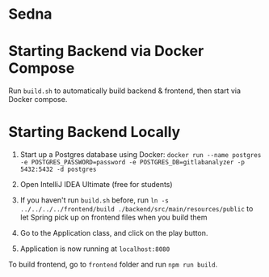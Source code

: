 # Sedna

# Starting Backend via Docker Compose

Run `build.sh` to automatically build backend & frontend, then start via Docker compose.

# Starting Backend Locally

1. Start up a Postgres database using Docker: `docker run --name postgres -e POSTGRES_PASSWORD=password -e POSTGRES_DB=gitlabanalyzer -p 5432:5432 -d postgres`

2. Open IntelliJ IDEA Ultimate (free for students)

3. If you haven't run `build.sh` before, run `ln -s ../../../../frontend/build ./backend/src/main/resources/public` to let Spring pick up on frontend files when you build them

3. Go to the Application class, and click on the play button.

4. Application is now running at `localhost:8080`

To build frontend, go to `frontend` folder and run `npm run build`.
